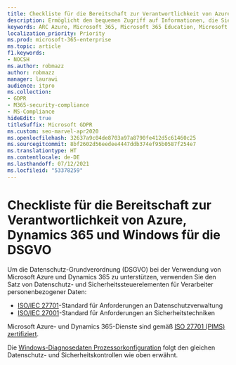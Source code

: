 ```yaml
---
title: Checkliste für die Bereitschaft zur Verantwortlichkeit von Azure, Dynamics 365 und Windows für die DSGVO
description: Ermöglicht den bequemen Zugriff auf Informationen, die Sie bei Verwendung von Microsoft Azure zur Unterstützung der DSGVO unter Umständen benötigen.
keywords: ARC Azure, Microsoft 365, Microsoft 365 Education, Microsoft 365-Dokumentation, DSGVO
localization_priority: Priority
ms.prod: microsoft-365-enterprise
ms.topic: article
f1.keywords:
- NOCSH
ms.author: robmazz
author: robmazz
manager: laurawi
audience: itpro
ms.collection:
- GDPR
- M365-security-compliance
- MS-Compliance
hideEdit: true
titleSuffix: Microsoft GDPR
ms.custom: seo-marvel-apr2020
ms.openlocfilehash: 32637a9c04de8703a97a8790fe412d5c61460c25
ms.sourcegitcommit: 8bf2602d56eedee4447ddb374ef95b0587f254e7
ms.translationtype: HT
ms.contentlocale: de-DE
ms.lasthandoff: 07/12/2021
ms.locfileid: "53378259"
---
```

# <a name="azure-dynamics-365-and-windows-accountability-readiness-checklist-for-the-gdpr"></a>Checkliste für die Bereitschaft zur Verantwortlichkeit von Azure, Dynamics 365 und Windows für die DSGVO

Um die Datenschutz-Grundverordnung (DSGVO) bei der Verwendung von Microsoft Azure und Dynamics 365 zu unterstützen, verwenden Sie den Satz von Datenschutz- und Sicherheitssteuerelementen für Verarbeiter personenbezogener Daten:

- [ISO/IEC 27701](https://www.iso.org/standard/71670.html)-Standard für Anforderungen an Datenschutzverwaltung
- [ISO/IEC 27001](https://www.iso.org/standard/54534.html)-Standard für Anforderungen an Sicherheitstechniken

Microsoft Azure- und Dynamics 365-Dienste sind gemäß [ISO 27701 (PIMS)](offering-iso-27701.md) [zertifiziert](https://servicetrust.microsoft.com/ViewPage/MSComplianceGuideV3?command=Download&downloadType=Document&downloadId=00af6c3e-7f3e-4e0d-8b0e-79f45ef2cef1&tab=7027ead0-3d6b-11e9-b9e1-290b1eb4cdeb&docTab=7027ead0-3d6b-11e9-b9e1-290b1eb4cdeb_ISO_Reports).

Die [Windows-Diagnosedaten Prozessorkonfiguration](/windows/privacy/configure-windows-diagnostic-data-in-your-organization) folgt den gleichen Datenschutz- und Sicherheitskontrollen wie oben erwähnt.